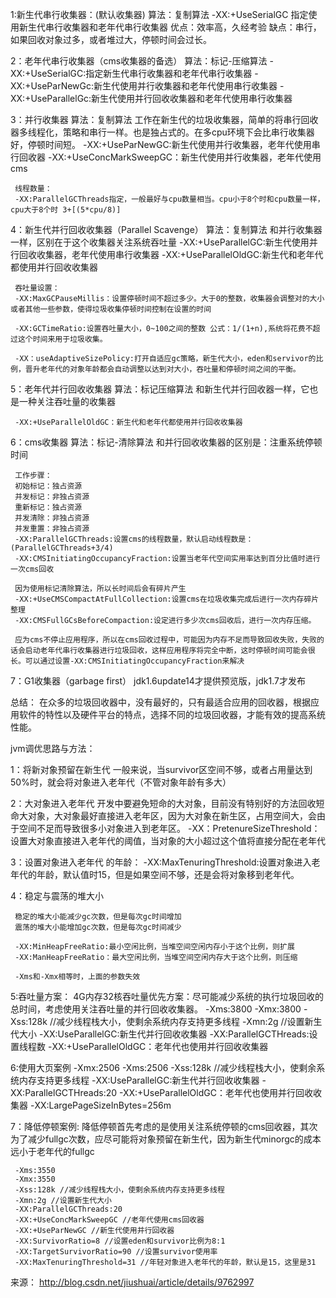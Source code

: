1:新生代串行收集器：(默认收集器)
     算法：复制算法
     -XX:+UseSerialGC 指定使用新生代串行收集器和老年代串行收集器
     优点：效率高，久经考验
     缺点：串行，如果回收对象过多，或者堆过大，停顿时间会过长。

2：老年代串行收集器（cms收集器的备选）
     算法：标记-压缩算法
     -XX:+UseSerialGC:指定新生代串行收集器和老年代串行收集器
     -XX:+UseParNewGc:新生代使用并行收集器和老年代使用串行收集器
     -XX:+UseParallelGc:新生代使用并行回收收集器和老年代使用串行收集器


3：并行收集器
     算法：复制算法
     工作在新生代的垃圾收集器，简单的将串行回收器多线程化，策略和串行一样。也是独占式的。在多cpu环境下会比串行收集器好，停顿时间短。
     -XX:+UseParNewGC:新生代使用并行收集器，老年代使用串行回收器
     -XX:+UseConcMarkSweepGC：新生代使用并行收集器，老年代使用cms

     线程数量：
     -XX:ParallelGCThreads指定，一般最好与cpu数量相当。cpu小于8个时和cpu数量一样，cpu大于8个时 3+[(5*cpu/8)]

4：新生代并行回收收集器（Parallel Scavenge）
     算法：复制算法
     和并行收集器一样，区别在于这个收集器关注系统吞吐量
     -XX:+UseParallelGC:新生代使用并行回收收集器，老年代使用串行收集器
     -XX:+UseParallelOldGC:新生代和老年代都使用并行回收收集器

     吞吐量设置：
     -XX:MaxGCPauseMillis：设置停顿时间不超过多少。大于0的整数，收集器会调整对的大小或者其他一些参数，使得垃圾收集停顿时间控制在设置的时间

     -XX:GCTimeRatio:设置吞吐量大小，0~100之间的整数 公式：1/(1+n),系统将花费不超过这个时间来用于垃圾收集。

     -XX：useAdaptiveSizePolicy:打开自适应gc策略，新生代大小，eden和servivor的比例，晋升老年代的对象年龄都会自动调整以达到对大小，吞吐量和停顿时间之间的平衡。

5：老年代并行回收收集器
     算法：标记压缩算法
     和新生代并行回收器一样，它也是一种关注吞吐量的收集器

     -XX:+UseParallelOldGC：新生代和老年代都使用并行回收收集器


6：cms收集器
     算法：标记-清除算法
     和并行回收收集器的区别是：注重系统停顿时间
     
     工作步骤：
     初始标记：独占资源
     并发标记：非独占资源
     重新标记：独占资源
     并发清除：非独占资源
     并发重置：非独占资源
     -XX:ParallelGCThreads:设置cms的线程数量，默认启动线程数是：(ParallelGCThreads+3/4)
     -XX:CMSInitiatingOccupancyFraction:设置当老年代空间实用率达到百分比值时进行一次cms回收

     因为使用标记清除算法，所以长时间后会有碎片产生
     -XX:+UseCMSCompactAtFullCollection:设置cms在垃圾收集完成后进行一次内存碎片整理
     -XX:CMSFullGCsBeforeCompaction:设定进行多少次cms回收后，进行一次内存压缩。

     应为cms不停止应用程序，所以在cms回收过程中，可能因为内存不足而导致回收失败，失败的话会启动老年代串行收集器进行垃圾回收，这样应用程序将完全中断，这时停顿时间可能会很长。可以通过设置-XX:CMSInitiatingOccupancyFraction来解决


7：G1收集器（garbage first） jdk1.6update14才提供预览版，jdk1.7才发布






总结：
     在众多的垃圾回收器中，没有最好的，只有最适合应用的回收器，根据应用软件的特性以及硬件平台的特点，选择不同的垃圾回收器，才能有效的提高系统性能。


jvm调优思路与方法：

1：将新对象预留在新生代
     一般来说，当survivor区空间不够，或者占用量达到50%时，就会将对象进入老年代（不管对象年龄有多大）

2：大对象进入老年代
     开发中要避免短命的大对象，目前没有特别好的方法回收短命大对象，大对象最好直接进入老年区，因为大对象在新生区，占用空间大，会由于空间不足而导致很多小对象进入到老年区。
 -XX：PretenureSizeThreshold：设置大对象直接进入老年代的阈值，当对象的大小超过这个值将直接分配在老年代

3：设置对象进入老年代 的年龄：
  -XX:MaxTenuringThreshold:设置对象进入老年代的年龄，默认值时15，但是如果空间不够，还是会将对象移到老年代。

4：稳定与震荡的堆大小

     稳定的堆大小能减少gc次数，但是每次gc时间增加
     震荡的堆大小能增加gc次数，但是每次gc时间减少

     -XX:MinHeapFreeRatio:最小空闲比例，当堆空间空闲内存小于这个比例，则扩展
     -XX:ManHeapFreeRatio：最大空闲比例，当堆空间空闲内存大于这个比例，则压缩

     -Xms和-Xmx相等时，上面的参数失效


5:吞吐量方案：
     4G内存32核吞吐量优先方案：尽可能减少系统的执行垃圾回收的总时间，考虑使用关注吞吐量的并行回收收集器。
     -Xms:3800 
     -Xmx:3800
     -Xss:128k //减少线程栈大小，使剩余系统内存支持更多线程
     -Xmn:2g //设置新生代大小
     -XX:UseParallelGC:新生代并行回收收集器
     -XX:ParallelGCTHreads:设置线程数
     -XX:+UseParallelOldGC：老年代也使用并行回收收集器
     

6:使用大页案例
      -Xmx:2506 
     -Xms:2506
     -Xss:128k //减少线程栈大小，使剩余系统内存支持更多线程
     -XX:UseParallelGC:新生代并行回收收集器
     -XX:ParallelGCTHreads:20
     -XX:+UseParallelOldGC：老年代也使用并行回收收集器
     -XX:LargePageSizeInBytes=256m


7：降低停顿案例:
   降低停顿首先考虑的是使用关注系统停顿的cms回收器，其次为了减少fullgc次数，应尽可能将对象预留在新生代，因为新生代minorgc的成本远小于老年代的fullgc

     -Xms:3550
     -Xmx:3550
     -Xss:128k //减少线程栈大小，使剩余系统内存支持更多线程
     -Xmn:2g //设置新生代大小
     -XX:ParallelGCThreads:20
     -XX:+UseConcMarkSweepGC //老年代使用cms回收器
     -XX:+UseParNewGC //新生代使用并行回收器
     -XX:SurvivorRatio=8 //设置eden和survivor比例为8:1
     -XX:TargetSurvivorRatio=90 //设置survivor使用率
     -XX:MaxTenuringThreshold=31 //年轻对象进入老年代的年龄，默认是15，这里是31

来源： <http://blog.csdn.net/jiushuai/article/details/9762997>
 